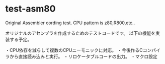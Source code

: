 # test-asm80

Original Assembler cording test.
CPU pattern is z80,R800,etc..

オリジナルのアセンブラを作成するためのテストコードです。
以下の機能を実装する予定。

・CPU依存を減らして複数のCPUニーモニックに対応。
・今後作るCコンパイラから直接読み込みと実行。
・リロケータブルコードの出力。
・マクロ設定


